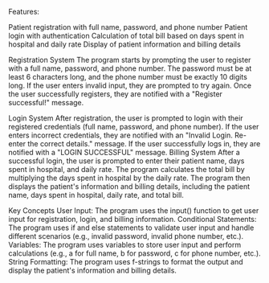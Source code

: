 Features:

Patient registration with full name, password, and phone number
Patient login with authentication
Calculation of total bill based on days spent in hospital and daily rate
Display of patient information and billing details

Registration System
The program starts by prompting the user to register with a full name, password, and phone number.
The password must be at least 6 characters long, and the phone number must be exactly 10 digits long.
If the user enters invalid input, they are prompted to try again.
Once the user successfully registers, they are notified with a "Register successful!" message.

Login System
After registration, the user is prompted to login with their registered credentials (full name, password, and phone number).
If the user enters incorrect credentials, they are notified with an "Invalid Login. Re-enter the correct details." message.
If the user successfully logs in, they are notified with a "LOGIN SUCCESSFUL" message.
Billing System
After a successful login, the user is prompted to enter their patient name, days spent in hospital, and daily rate.
The program calculates the total bill by multiplying the days spent in hospital by the daily rate.
The program then displays the patient's information and billing details, including the patient name, days spent in hospital, daily rate, and total bill.

Key Concepts
User Input: The program uses the input() function to get user input for registration, login, and billing information.
Conditional Statements: The program uses if and else statements to validate user input and handle different scenarios (e.g., invalid password, invalid phone number, etc.).
Variables: The program uses variables to store user input and perform calculations (e.g., a for full name, b for password, c for phone number, etc.).
String Formatting: The program uses f-strings to format the output and display the patient's information and billing details.
